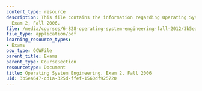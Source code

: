 ```yaml
---
content_type: resource
description: This file contains the information regarding Operating System Engineering,
  Exam 2, Fall 2006.
file: /media/courses/6-828-operating-system-engineering-fall-2012/3b5ea647cd1a325dffef1560df925720_MIT6_828F12_q06_2_sol.pdf
file_type: application/pdf
learning_resource_types:
- Exams
ocw_type: OCWFile
parent_title: Exams
parent_type: CourseSection
resourcetype: Document
title: Operating System Engineering, Exam 2, Fall 2006
uid: 3b5ea647-cd1a-325d-ffef-1560df925720
---
```

